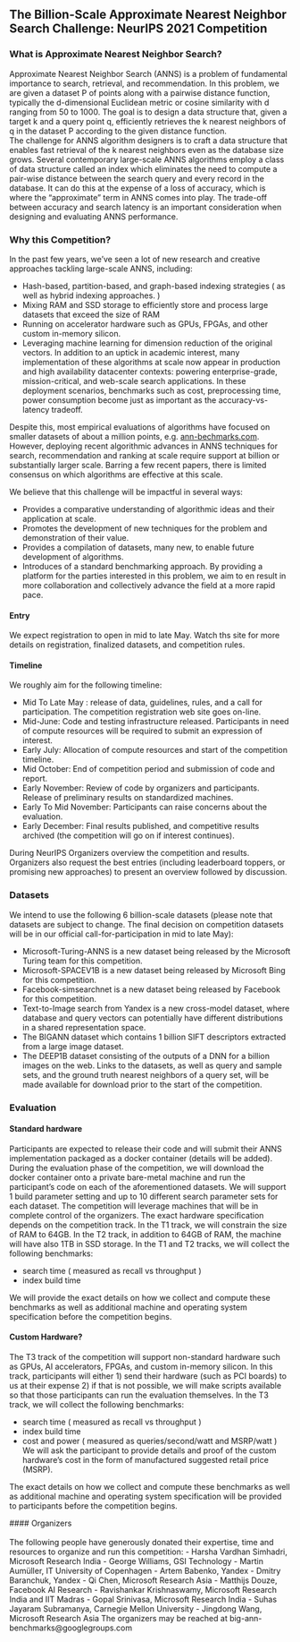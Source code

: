 ## The Billion-Scale Approximate Nearest Neighbor Search Challenge: NeurIPS 2021 Competition

### What is Approximate Nearest Neighbor Search?
Approximate Nearest Neighbor Search (ANNS) is a problem of fundamental importance to search, retrieval, and recommendation. In this problem, we are given a dataset P of points along with a pairwise distance function, typically the d-dimensional Euclidean metric or cosine similarity with d ranging from 50 to 1000. The goal is to design a data structure that, given a target k and a query point q, efficiently retrieves the k nearest neighbors of q in the dataset P according to the given distance function.
<br>
The challenge for ANNS algorithm designers is to craft a data structure that enables fast retrieval of the k nearest neighbors even as the database size grows. Several contemporary large-scale ANNS algorithms employ a class of data structure called an index which eliminates the need to compute a pair-wise distance between the search query and every record in the database. It can do this at the expense of a loss of accuracy, which is where the “approximate” term in ANNS comes into play. The trade-off between accuracy and search latency is an important consideration when designing and evaluating ANNS performance.

### Why this Competition?

In the past few years, we’ve seen a lot of new research and creative approaches tackling large-scale ANNS, including:
- Hash-based, partition-based, and graph-based indexing strategies ( as well as hybrid indexing approaches. )
- Mixing RAM and SSD storage to efficiently store and process large datasets that exceed the size of RAM
- Running on accelerator hardware such as GPUs, FPGAs, and other custom in-memory silicon.
- Leveraging machine learning for dimension reduction of the original vectors.
In addition to an uptick in academic interest, many implementation of these algorithms at scale now appear in production and high availability datacenter contexts: powering enterprise-grade, mission-critical, and web-scale search applications. In these deployment scenarios, benchmarks such as cost, preprocessing time, power consumption become just as important as the accuracy-vs-latency tradeoff.

Despite this, most empirical evaluations of algorithms have focused on smaller datasets of about a million points, e.g. [ann-bechmarks.com](http://ann-benchmarks.com/). However, deploying recent algorithmic advances in ANNS techniques for search, recommendation and ranking at scale require support at billion or substantially larger scale. Barring a few recent papers, there is limited consensus on which algorithms are effective at this scale.

We believe that this challenge will be impactful in several ways:
- Provides a comparative understanding of algorithmic ideas and their application at scale.
- Promotes the development of new techniques for the problem and demonstration of their value.
- Provides a compilation of datasets, many new, to enable future development of algorithms.
- Introduces of a standard benchmarking approach.
By providing a platform for the parties interested in this problem, we aim to en result in more collaboration and collectively advance the field at a more rapid pace.

#### Entry 
We expect registration to open in mid to late May. Watch ths site for more details on registration, finalized datasets, and competition rules. 

#### Timeline
We roughly aim for the following timeline:
- Mid To Late May :  release of data, guidelines, rules, and a call for participation. The competition registration web site goes on-line.
- Mid-June: Code and testing infrastructure released. Participants in need of compute resources will be required to submit an expression of interest.
- Early July: Allocation of compute resources and start of the competition timeline.
- Mid October: End of competition period and submission of code and report.
- Early November: Review of code by organizers and participants. Release of preliminary results on standardized machines.
- Early To Mid November: Participants can raise concerns about the evaluation.
- Early December: Final results published, and competitive results archived (the competition will go on if interest continues).

During NeurIPS Organizers overview the competition and results. Organizers also request the best entries (including leaderboard toppers, or promising new approaches) to present an overview followed by discussion.

### Datasets 
We intend to use the following 6 billion-scale datasets (please note that datasets are subject to change. The final decision on competition datasets will be in our official call-for-participation in mid to late May):
- Microsoft-Turing-ANNS is a new dataset being released by the Microsoft Turing team for this competition.
- Microsoft-SPACEV1B is a new dataset being released by Microsoft Bing for this competition.
- Facebook-simsearchnet is a new dataset being released by Facebook for this competition.
- Text-to-Image search from Yandex is a new cross-model dataset, where database and query vectors can potentially have different distributions in a shared representation space.
- The BIGANN dataset which contains 1 billion SIFT descriptors extracted from a large image dataset.
- The DEEP1B dataset consisting of the outputs of a DNN for a billion images on the web.
Links to the datasets, as well as query and sample sets, and the ground truth nearest neighbors of a query set, will be made available for download prior to the start of the competition. 


### Evaluation 
#### Standard hardware 
Participants are expected to release their code and will submit their ANNS implementation packaged as a docker container (details will be added). During the evaluation phase of the competition, we will download the docker container onto a private bare-metal machine and run the participant’s code on each of the aforementioned datasets. We will support 1 build parameter setting and up to 10 different search parameter sets for each dataset.
The competition will leverage machines that will be in complete control of the organizers. The exact hardware specification depends on the competition track. In the T1 track, we will constrain the size of RAM to 64GB. In the T2 track, in addition to 64GB of RAM, the machine will have also 1TB in SSD storage.
In the T1 and T2 tracks, we will collect the following benchmarks:
- search time ( measured as recall vs throughput )
- index build time

We will provide the exact details on how we collect and compute these benchmarks as well as additional machine and operating system specification before the competition begins.

#### Custom Hardware?
The T3 track of the competition will support non-standard hardware such as GPUs, AI accelerators, FPGAs, and custom in-memory silicon. In this track, participants will either 1) send their hardware (such as PCI boards) to us at their expense 2) if that is not possible, we will make scripts available so that those participants can run the evaluation themselves.
In the T3 track, we will collect the following benchmarks:
- search time ( measured as recall vs throughput )
- index build time
- cost and power ( measured as queries/second/watt and MSRP/watt )
We will ask the participant to provide details and proof of the custom hardware’s cost in the form of manufactured suggested retail price (MSRP).

The exact details on how we collect and compute these benchmarks as well as additional machine and operating system specification will be provided to participants before the competition begins.



<detail>
  <summary>#### Organizers</summary>
  <br>
  The following people have generously donated their expertise, time and resources to organize and run this competition:
  - Harsha Vardhan Simhadri, Microsoft Research India
  - George Williams, GSI Technology
  - Martin Aumüller, IT University of Copenhagen
  - Artem Babenko, Yandex
  - Dmitry Baranchuk, Yandex
  - Qi Chen, Microsoft Research Asia
  - Matthijs Douze, Facebook AI Research
  - Ravishankar Krishnaswamy, Microsoft Research India and IIT Madras
  - Gopal Srinivasa, Microsoft Research India
  - Suhas Jayaram Subramanya, Carnegie Mellon University
  - Jingdong Wang, Microsoft Research Asia
  The organizers may be reached at big-ann-benchmarks@googlegroups.com
</detail>


